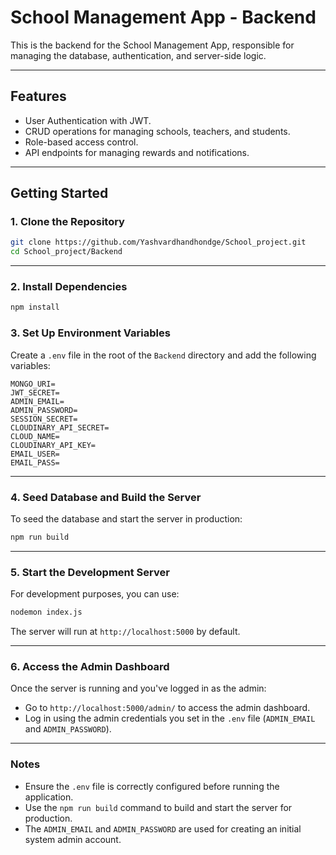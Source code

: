
# School Management App - Backend

This is the backend for the School Management App, responsible for managing the database, authentication, and server-side logic.

---

## Features
- User Authentication with JWT.
- CRUD operations for managing schools, teachers, and students.
- Role-based access control.
- API endpoints for managing rewards and notifications.

---

## Getting Started

### 1. Clone the Repository
```bash
git clone https://github.com/Yashvardhandhondge/School_project.git
cd School_project/Backend
```

---

### 2. Install Dependencies
```bash
npm install
```



### 3. Set Up Environment Variables
Create a `.env` file in the root of the `Backend` directory and add the following variables:

```
MONGO_URI=
JWT_SECRET=
ADMIN_EMAIL=
ADMIN_PASSWORD=
SESSION_SECRET=
CLOUDINARY_API_SECRET=
CLOUD_NAME=
CLOUDINARY_API_KEY=
EMAIL_USER=
EMAIL_PASS=
```

---

### 4. Seed Database and Build the Server
To seed the database and start the server in production:
```bash
npm run build
```

---

### 5. Start the Development Server
For development purposes, you can use:
```bash
nodemon index.js
```

The server will run at `http://localhost:5000` by default.

---

### 6. Access the Admin Dashboard
Once the server is running and you've logged in as the admin:

- Go to `http://localhost:5000/admin/` to access the admin dashboard.
- Log in using the admin credentials you set in the `.env` file (`ADMIN_EMAIL` and `ADMIN_PASSWORD`).

---

### Notes
- Ensure the `.env` file is correctly configured before running the application.
- Use the `npm run build` command to build and start the server for production.
- The `ADMIN_EMAIL` and `ADMIN_PASSWORD` are used for creating an initial system admin account.
```
